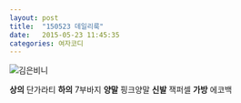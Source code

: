 ```yaml
---
layout: post
title:  "150523 데일리룩"
date:   2015-05-23 11:45:35
categories: 여자코디
---
```


![김은비니](https://lh3.googleusercontent.com/-IiVjw02OkG0/VWhnswbk6oI/AAAAAAAAAB4/bvGr8_86zVs/w351-h352-no/0523.jpg)

**상의** 단가라티
**하의**  7부바지
**양말** 핑크양말
**신발** 잭퍼셀
**가방** 에코백

